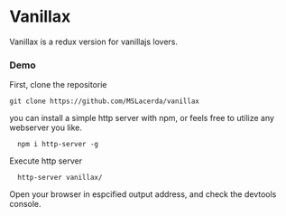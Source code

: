 # Vanillax

Vanillax is a redux version for vanillajs lovers.

### Demo

First, clone the repositorie

```
git clone https://github.com/MSLacerda/vanillax
```

you can install a simple http server with npm, or feels free to utilize any webserver you like.

```
  npm i http-server -g
```

Execute http server

```
  http-server vanillax/
```

Open your browser in espcified output address, and check the devtools console.




